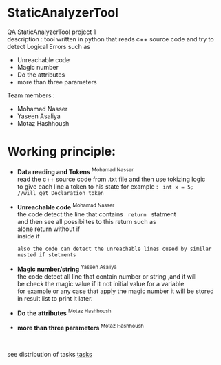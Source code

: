 # StaticAnalyzerTool
QA StaticAnalyzerTool project 1  
description : 
tool written in python that reads c++ source code and try to detect Logical Errors such as <br>
* Unreachable code
* Magic number
* Do the attributes
* more than three parameters

Team members : 
* Mohamad Nasser
* Yaseen Asaliya
* Motaz Hashhoush

# Working principle: 
* <b>Data reading and Tokens</b> <sup>Mohamad Nasser</sup> <br>
      read the c++ source code from .txt file and then use tokizing logic
      <br> to give each line a token to his state 
      for example : 
      <code>
        int x = 5; //will get Declaration token 
      </code>
* <b>Unreachable code</b> <sup>Mohamad Nasser</sup> <br>
      the code detect the line that contains <code> return  </code> statment
      <br> and then see all possibiltes to this return such as <br>
      alone return without if <br>
       inside if <br>
      
      also the code can detect the unreachable lines cused by similar nested if stetments 

* <b>Magic number/string</b> <sup>Yaseen Asaliya</sup>
     <br>the code detect all line that contain number or string ,and it will <br>
     be check the magic value if it not initial value for a variable <br>
     for example or any case that apply the magic number it will be stored <br>
     in result list to print it later.

* <b>Do the attributes</b> <sup>Motaz Hashhoush</sup>


* <b> more than three parameters </b> <sup>Motaz Hashhoush</sup>


</br>

see distribution of tasks <a href="https://mud-risk-c1e.notion.site/QA-Group-Assignment-06463ee5c72949329cd49fb9b35ee095"> tasks </a>
